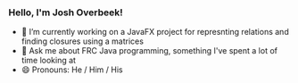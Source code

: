 ### Hello, I'm Josh Overbeek!

<!--
**JooshO/JooshO** is a ✨ _special_ ✨ repository because its `README.md` (this file) appears on your GitHub profile.
-->


- 🔭 I’m currently working on a JavaFX project for represnting relations and finding closures using a matrices
- 💬 Ask me about FRC Java programming, something I've spent a lot of time looking at
- 😄 Pronouns: He / Him / His
